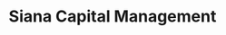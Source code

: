 ---
layout: firm_page
title: "Siana Capital Management"
id: "sianacapital.com"
permalink: "/sianacapitalmanagementsianacapital.com/"
website: "https://sianacapital.com"
offices: "Bangalore (India)"
investment_stages: "Series A, Series B"
portfolio_companies: "Gramophone, ekincare, Zumutor Biologics, Ayekart Fintech, The Energy Company, Metadome.ai"
portfolio_link: ""
investment_markets: "AgriTech, Biotech, BioSciences, CleanTech, EnterpriseTech, FinTech, Healthcare, SaaS, Virtual Reality"
founded_year: "2017"
description: "Siana Capital Management is a venture fund manager specializing in deep tech and science domains within the Indian market. They focus on firms with established product-market fit at a growth inflection point, actively engaging to drive business growth and efficiency towards profitable exits. Their investment strategy leverages both local and global networks."
linkedin: "https://linkedin.com/company/siana-capital/"
twitter: ""
instagram: ""
team_page: ""
investor_type: "Venture Capital"
crunchbase: "https://www.crunchbase.com/organization/siana-capital-management"
pitchbook: "https://pitchbook.com/profiles/investor/229494-79"

# SEO Optimization
meta_title: "Siana Capital Management - VC Firm - projectstartups.com"
meta_description: "Siana Capital Management, Siana Capital Management is a venture fund manager specializing in deep tech and science domains within the Indian market. They focus on firms with es..."
meta_keywords: "Siana Capital Management, AgriTech, Biotech, BioSciences, CleanTech, EnterpriseTech, FinTech, Healthcare, SaaS, Virtual Reality, VC firm, venture capital, startup investor, projectstartups.com"
canonical_url: "https://vc.projectstartups.com/sianacapitalmanagementsianacapital.com/"
---